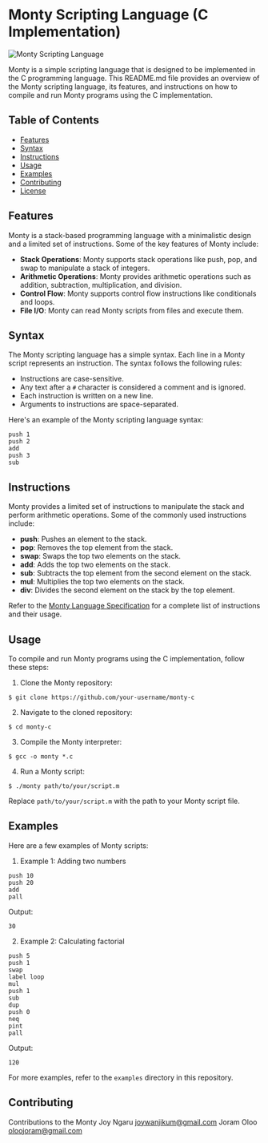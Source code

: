 # Monty Scripting Language (C Implementation)

![Monty Scripting Language](monty_logo.png)

Monty is a simple scripting language that is designed to be implemented in the C programming language. This README.md file provides an overview of the Monty scripting language, its features, and instructions on how to compile and run Monty programs using the C implementation.

## Table of Contents

- [Features](#features)
- [Syntax](#syntax)
- [Instructions](#instructions)
- [Usage](#usage)
- [Examples](#examples)
- [Contributing](#contributing)
- [License](#license)

## Features

Monty is a stack-based programming language with a minimalistic design and a limited set of instructions. Some of the key features of Monty include:

- **Stack Operations**: Monty supports stack operations like push, pop, and swap to manipulate a stack of integers.
- **Arithmetic Operations**: Monty provides arithmetic operations such as addition, subtraction, multiplication, and division.
- **Control Flow**: Monty supports control flow instructions like conditionals and loops.
- **File I/O**: Monty can read Monty scripts from files and execute them.

## Syntax

The Monty scripting language has a simple syntax. Each line in a Monty script represents an instruction. The syntax follows the following rules:

- Instructions are case-sensitive.
- Any text after a `#` character is considered a comment and is ignored.
- Each instruction is written on a new line.
- Arguments to instructions are space-separated.

Here's an example of the Monty scripting language syntax:

```plaintext
push 1
push 2
add
push 3
sub
```

## Instructions

Monty provides a limited set of instructions to manipulate the stack and perform arithmetic operations. Some of the commonly used instructions include:

- **push**: Pushes an element to the stack.
- **pop**: Removes the top element from the stack.
- **swap**: Swaps the top two elements on the stack.
- **add**: Adds the top two elements on the stack.
- **sub**: Subtracts the top element from the second element on the stack.
- **mul**: Multiplies the top two elements on the stack.
- **div**: Divides the second element on the stack by the top element.

Refer to the [Monty Language Specification](monty_language_specification.md) for a complete list of instructions and their usage.

## Usage

To compile and run Monty programs using the C implementation, follow these steps:

1. Clone the Monty repository:

```shell
$ git clone https://github.com/your-username/monty-c
```

2. Navigate to the cloned repository:

```shell
$ cd monty-c
```

3. Compile the Monty interpreter:

```shell
$ gcc -o monty *.c
```

4. Run a Monty script:

```shell
$ ./monty path/to/your/script.m
```

Replace `path/to/your/script.m` with the path to your Monty script file.

## Examples

Here are a few examples of Monty scripts:

1. Example 1: Adding two numbers

```plaintext
push 10
push 20
add
pall
```

Output:
```
30
```

2. Example 2: Calculating factorial

```plaintext
push 5
push 1
swap
label loop
mul
push 1
sub
dup
push 0
neq
pint
pall
```

Output:
```
120
```

For more examples, refer to the `examples` directory in this repository.

## Contributing

Contributions to the Monty
Joy Ngaru <joywanjikum@gmail.com>
Joram Oloo <oloojoram@gmail.com>
